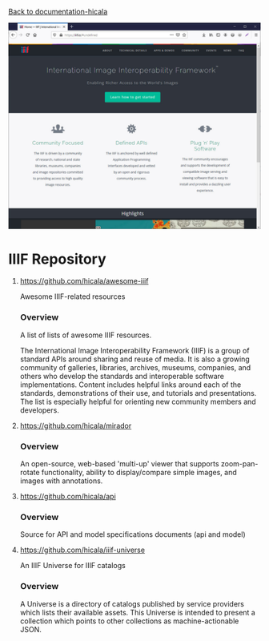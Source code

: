 [Back to documentation-hicala]( https://github.com/hicala/documentation-hicala)

![IIIF](https://github.com/hicala/documentation-hicala/blob/main/images/iiif.jpg)

# IIIF Repository

1. https://github.com/hicala/awesome-iiif

   Awesome IIIF-related resources 

   ### Overview

   A list of lists of awesome IIIF resources.

   The International Image Interoperability Framework (IIIF) is a group of standard APIs around sharing and reuse of media. It is also a growing community of galleries, libraries, archives, museums, companies, and others who develop the standards and interoperable software implementations. Content includes helpful links around each of the standards, demonstrations of their use, and tutorials and presentations. The list is especially helpful for orienting new community members and developers.

1. https://github.com/hicala/mirador

   ### Overview

   An open-source, web-based 'multi-up' viewer that supports zoom-pan-rotate functionality, ability to display/compare simple images, and images with annotations. 

1. https://github.com/hicala/api

   ### Overview

   Source for API and model specifications documents (api and model) 

1. https://github.com/hicala/iiif-universe

   An IIIF Universe for IIIF catalogs 

   ### Overview

   A Universe is a directory of catalogs published by service providers which lists their available assets. This Universe is intended to present a collection which points to other collections as machine-actionable JSON.
